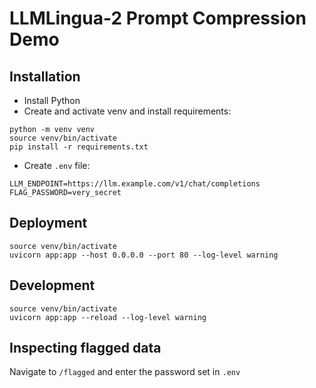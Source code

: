 # LLMLingua-2 Prompt Compression Demo

## Installation
- Install Python
- Create and activate venv and install requirements:
```
python -m venv venv
source venv/bin/activate
pip install -r requirements.txt
```
- Create `.env` file:
```
LLM_ENDPOINT=https://llm.example.com/v1/chat/completions
FLAG_PASSWORD=very_secret
```

## Deployment
```
source venv/bin/activate
uvicorn app:app --host 0.0.0.0 --port 80 --log-level warning
```

## Development
```
source venv/bin/activate
uvicorn app:app --reload --log-level warning
```

## Inspecting flagged data
Navigate to `/flagged` and enter the password set in `.env`